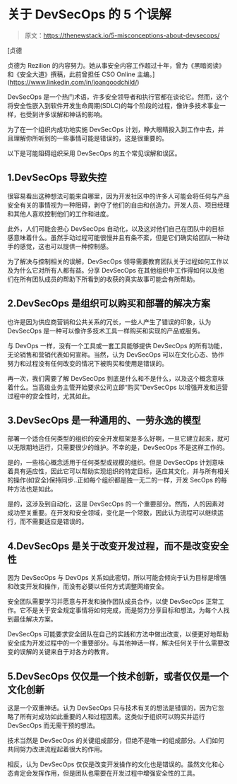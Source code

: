 # 关于 DevSecOps 的 5 个误解

> 原文：<https://thenewstack.io/5-misconceptions-about-devsecops/>

[](https://www.linkedin.com/in/joangoodchild/)

 [贞德

贞德为 Rezilion 的内容努力。她从事安全内容工作超过十年，曾为《黑暗阅读》和《安全大道》撰稿，此前曾担任 CSO Online 主编。](https://www.linkedin.com/in/joangoodchild/) [](https://www.linkedin.com/in/joangoodchild/)

DevSecOps 是一个热门术语，许多安全领导者和执行官都在谈论它。然而，这个将安全性嵌入到软件开发生命周期(SDLC)的每个阶段的过程，像许多技术事业一样，也受到许多误解和神话的影响。

为了在一个组织内成功地实施 DevSecOps 计划，睁大眼睛投入到工作中去，并且理解你所听到的一些事情可能是错误的，这是很重要的。

以下是可能阻碍组织采用 DevSecOps 的五个常见误解和误区。

## 1.DevSecOps 导致失控

很容易看出这种想法可能来自哪里，因为开发社区中的许多人可能会将任何与产品安全有关的事情视为一种阻碍，剥夺了他们的自由和创造力。开发人员、项目经理和其他人喜欢控制他们的工作和进度。

此外，人们可能会担心 DevSecOps 自动化，以及这对他们自己在团队中的目标感意味着什么。虽然手动过程可能很慢并且有条不紊，但是它们确实给团队一种动手的感觉，这也可以提供一种控制感。

为了解决与控制相关的误解，DevSecOps 领导需要教育团队关于过程如何工作以及为什么它对所有人都有益。分享 DevSecOps 在其他组织中工作得如何以及他们在所有团队成员的帮助下所看到的收获的真实故事可能会有所帮助。

## 2.DevSecOps 是组织可以购买和部署的解决方案

也许是因为供应商营销和公共关系的冗长，一些人产生了错误的印象，认为 DevSecOps 是一种可以像许多技术工具一样购买和实现的产品或服务。

与 DevOps 一样，没有一个工具或一套工具能够提供 DevSecOps 的所有功能，无论销售和营销代表如何宣称。当然，认为 DevSecOps 可以在文化心态、协作努力和过程没有任何改变的情况下被购买和使用是错误的。

再一次，我们需要了解 DevSecOps 到底是什么和不是什么，以及这个概念意味着什么。当高级业务主管开始要求公司立即“购买”DevSecOps 以增强开发和运营过程中的安全性时，尤其如此。

## 3.DevSecOps 是一种通用的、一劳永逸的模型

部署一个适合任何类型的组织的安全开发框架是多么好啊，一旦它建立起来，就可以无限期地运行，只需要很少的维护。不幸的是，DevSecOps 不是这样工作的。

是的，一些核心概念适用于任何类型或规模的组织。但是 DevSecOps 计划意味着具有适应性，因此它可以帮助实现组织的特定目标，适应其文化，并与所有相关的操作(如安全)保持同步..正如每个组织都是独一无二的一样，开发 SecOps 的每种方法也是如此。

是的，这涉及到自动化，这是 DevSecOps 的一个重要部分。然而，人的因素对成功至关重要。在开发和安全领域，变化是一个常数，因此认为流程可以继续运行，而不需要适应是错误的。

## 4.DevSecOps 是关于改变开发过程，而不是改变安全性

因为 DevSecOps 与 DevOps 关系如此密切，所以可能会倾向于认为目标是增强和改变开发和操作，而没有必要以任何方式调整网络安全。

安全团队需要学习并愿意与开发和操作团队成员合作，以使 DevSecOps 正常工作。它不是关于安全规定事情将如何完成，而是努力分享目标和想法，为每个人找到最佳解决方案。

DevSecOps 可能要求安全团队在自己的实践和方法中做出改变，以便更好地帮助安全成为开发过程中的一个重要部分。与其他神话一样，解决任何关于什么需要改变的误解的关键来自于对各方的教育。

## 5.DevSecOps 仅仅是一个技术创新，或者仅仅是一个文化创新

这是一个双重神话。认为 DevSecOps 只与技术有关的想法是错误的，因为它忽略了所有对成功如此重要的人和过程因素。这类似于组织可以购买并运行 DevSecOps 而无需干预的想法。

技术当然是 DevSecOps 的关键组成部分，但绝不是唯一的组成部分。人们如何共同努力改进流程起着很大的作用。

相反，认为 DevSecOps 仅仅是改变开发操作的文化也是错误的。虽然文化和心态肯定会发挥作用，但是团队也需要在开发过程中增强安全性的工具。

<svg xmlns:xlink="http://www.w3.org/1999/xlink" viewBox="0 0 68 31" version="1.1"><title>Group</title> <desc>Created with Sketch.</desc></svg>
